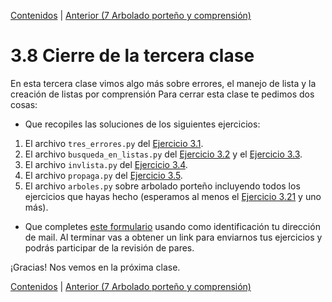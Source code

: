 [Contenidos](../Contenidos.md) \| [Anterior (7 Arbolado porteño y comprensión)](07_Arboles2.md)

# 3.8 Cierre de la tercera clase

En esta tercera clase vimos algo más sobre errores, el manejo de lista y la creación de listas por comprensión Para cerrar esta clase te pedimos dos cosas:
* Que recopiles las soluciones de los siguientes ejercicios:
 1. El archivo `tres_errores.py` del [Ejercicio 3.1](../03_Mas_Python/02_Errores3.md#ejercicio-31-tres-tipos-de-errores).
 2. El archivo `busqueda_en_listas.py` del [Ejercicio 3.2](../03_Mas_Python/03_IteradoresLista.md#ejercicio-32-búsquedas-de-un-elemento) y el [Ejercicio 3.3](../03_Mas_Python/03_IteradoresLista.md#ejercicio-33-búsqueda-de-máximo-y-mínimo).
 4. El archivo `invlista.py` del [Ejercicio 3.4](../03_Mas_Python/03_IteradoresLista.md#ejercicio-34-invertir-una-lista).
 5. El archivo `propaga.py` del [Ejercicio 3.5](../03_Mas_Python/03_IteradoresLista.md#ejercicio-35-propagación).
 6. El archivo `arboles.py` sobre arbolado porteño incluyendo todos los ejercicios que hayas hecho (esperamos al menos el [Ejercicio 3.21](../03_Mas_Python/07_Arboles2.md#ejercicio-321-lectura-de-los-árboles-de-un-parque) y uno más).

* Que completes [este formulario](https://docs.google.com/forms/d/1I3B43uVprrHh7ZOFk3d5tO29GOW_lsRM1AMXS2CbNSY) usando como identificación tu dirección de mail.  Al terminar vas a obtener un link para enviarnos tus ejercicios y podrás participar de la revisión de pares.

¡Gracias! Nos vemos en la próxima clase.

[Contenidos](../Contenidos.md) \| [Anterior (7 Arbolado porteño y comprensión)](07_Arboles2.md)

